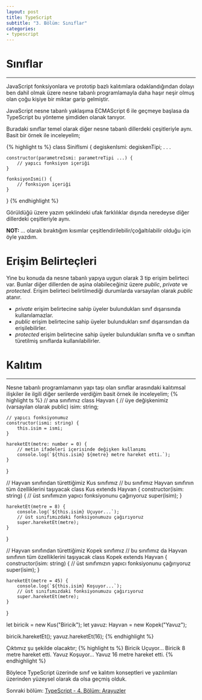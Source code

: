 ```yaml
---
layout: post
title: TypeScript 
subtitle: "3. Bölüm: Sınıflar"
categories:
- typescript
---
```


# Sınıflar
----------

JavaScript fonksiyonlara ve prototip bazlı kalıtımlara odaklandığından dolayı ben dahil olmak üzere nesne tabanlı programlamayla daha haşır neşir olmuş olan çoğu kişiye bir miktar garip gelmiştir.  

JavaScript nesne tabanlı yaklaşıma ECMAScript 6 ile geçmeye başlasa da TypeScript bu yönteme şimdiden olanak tanıyor.

Buradaki sınıflar temel olarak diğer nesne tabanlı dillerdeki çeşitleriyle aynı. Basit bir örnek ile inceleyelim;

{% highlight ts %}
class SinifIsmi {
    degiskenIsmi: degiskenTipi;
    .
    .
    .
    
    constructor(parametreIsmi: parametreTipi ...) {
        // yapıcı fonksiyon içeriği
    }
    
    fonksiyonIsmi() {
        // fonksiyon içeriği
    }
}
{% endhighlight %}

Görüldüğü üzere yazım şeklindeki ufak farklılıklar dışında neredeyse diğer dillerdeki çeşitleriyle aynı.

**NOT:** *...* olarak bıraktığım kısımlar çeşitlendirilebilir/çoğaltılabilir olduğu için öyle yazdım.

# Erişim Belirteçleri

Yine bu konuda da nesne tabanlı yapıya uygun olarak 3 tip erişim belirteci var.
Bunlar diğer dillerden de aşina olabileceğiniz üzere *public*, *private* ve *protected*.
Erişim belirteci belirtilmediği durumlarda varsayılan olarak *public* atanır.

- *private* erişim belirtecine sahip üyeler bulundukları sınıf dışarısında kullanılamazlar.
- *public* erişim belirtecine sahip üyeler bulundukları sınıf dışarısından da erişilebilirler.
- *protected* erişim belirtecine sahip üyeler bulundukları sınıfta ve o sınıftan türetilmiş sınıflarda kullanılabilirler. 

# Kalıtım
----------

Nesne tabanlı programlamanın yapı taşı olan sınıflar arasındaki kalıtımsal ilişkiler ile ilgili diğer serilerde verdiğim basit örnek ile inceleyelim;
{% highlight ts %}
// ana sınıfımız
class Hayvan {
    // üye değişkenimiz (varsayılan olarak public)
    isim: string;
    
    // yapıcı fonksiyonumuz
    constructor(ismi: string) {
        this.isim = ismi;
    }
    
    hareketEt(metre: number = 0) {
        // metin ifadeleri içerisinde değişken kullanımı
        console.log(`${this.isim} ${metre} metre hareket etti.`);
    }
}

// Hayvan sınıfından türettiğimiz Kus sınıfımız
// bu sınıfımız Hayvan sınıfının tüm özelliklerini taşıyacak
class Kus extends Hayvan {
    constructor(isim: string) {
        // üst sınıfımızın yapıcı fonksiyonunu çağırıyoruz
        super(isim);
    }
    
    hareketEt(metre = 8) {
        console.log(`${this.isim} Uçuyor...`);
        // üst sınıfımızdaki fonksiyonumuzu çağırıyoruz
        super.hareketEt(metre);
    }
}

// Hayvan sınıfından türettiğimiz Kopek sınıfımız
// bu sınıfımız da Hayvan sınıfının tüm özelliklerini taşıyacak
class Kopek extends Hayvan {
    constructor(isim: string) {
        // üst sınıfımızın yapıcı fonksiyonunu çağırıyoruz
        super(isim);
    }
    
    hareketEt(metre = 45) {
        console.log(`${this.isim} Koşuyor...`);
        // üst sınıfımızdaki fonksiyonumuzu çağırıyoruz
        super.hareketEt(metre);
    }
}

let biricik = new Kus("Biricik");
let yavuz: Hayvan = new Kopek("Yavuz");

biricik.hareketEt();
yavuz.hareketEt(16);
{% endhighlight %}

Çıktımız şu şekilde olacaktır;
{% highlight ts %}
Biricik Uçuyor...
Biricik 8 metre hareket etti.
Yavuz Koşuyor...
Yavuz 16 metre hareket etti.
{% endhighlight %}

Böylece TypeScript üzerinde sınıf ve kalıtım konseptleri ve yazılımları üzerinden yüzeysel olarak da olsa geçmiş olduk.

Sonraki bölüm: [TypeScript - 4. Bölüm: Arayuzler][1]

[1]: /typescript/2016/06/22/typescript-dorduncu-bolum-arayuzler.html